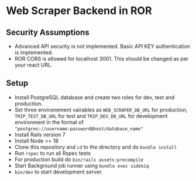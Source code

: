 # Web Scraper Backend in ROR

## Security Assumptions
- Advanced API security is not implemented. Basic API KEY authentication is implemented.
- ROR CORS is allowed for localhost 3001. This should be changed as per your react URL.

## Setup
- Install PostgreSQL database and create two roles for dev, test and production.
- Set three environement vairables as `WEB_SCRAPER_DB_URL` for production, `TRIP_TEST_DB_URL` for test and `TRIP_DEV_DB_URL` for development environment in the format of `"postgres://username:password@host/database_name"`
- Install Rails version 7
- Install Node >= 18
- Clone this repository and `cd` to the directory and do `bundle install`
- Run `rspec` to run all Rspec tests
- For production build do `bin/rails assets:precompile`
- Start Background job runner using `bundle exec sidekiq`
- `bin/dev` to start development server.
